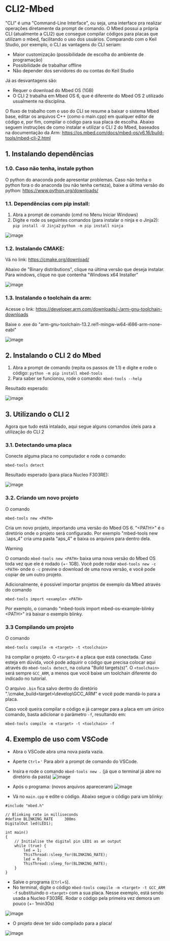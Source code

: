 # CLI2-Mbed

"CLI" é uma "Command-Line Interface", ou seja, uma interface pra realizar operações diretamente da prompt de comando. O Mbed possui a própria CLI (atualmente a CLI2) que consegue compilar códigos para placas que utilizam o mbed, facilitando o uso dos usuários. Comparando com o Keil Studio, por exemplo, o CLI as vantagens do CLI seriam:

- Maior customização (possibilidade de escolha do ambiente de programação)
- Possibilidade de trabalhar offline
- Não depender dos servidores do ou contas do Keil Studio

Já as desvantagens são:

- Requer o download do Mbed OS (1GB)
- O CLI 2 trabalha em Mbed OS 6, que é diferente do Mbed OS 2 utilizado usualmente na disciplina. 

O fluxo de trabalho com o uso do CLI se resume a baixar o sistema Mbed base, editar os arquivos C++ (como o main.cpp) em qualquer editor de código e, por fim, compilar o código para sua placa de escolha. Abaixo seguem instruções de como instalar e utilizar o CLI 2 do Mbed, baseados na documentação da Arm: https://os.mbed.com/docs/mbed-os/v6.16/build-tools/mbed-cli-2.html 

## 1. Instalando dependências

### 1.0. Caso não tenha, instale python
O python do anaconda pode apresentar problemas. Caso não tenha o python fora o do anaconda (ou não tenha certeza), baixe a última versão do python: https://www.python.org/downloads/

### 1.1. Dependências com pip install:
1. Abra a prompt de comando (cmd no Menu Iniciar Windows)
2. Digite e rode os seguintes comandos (para instalar o ninja e o Jinja2):
````pip install -U Jinja2````
````python -m pip install ninja````
  
![image](https://github.com/ThiTeiSan/CLI2-Mbed/assets/167451264/234b9324-3ea4-4eec-bb60-dca419b8885e)

### 1.2. Instalando CMAKE:
Vá no link: https://cmake.org/download/

Abaixo de "Binary distributions", clique na última versão que deseja instalar. Para windows, clique no que contenha "Windows x64 Installer"

![image](https://github.com/ThiTeiSan/CLI2-Mbed/assets/167451264/d46311f8-e886-427b-b23e-11d0815b92c5)

### 1.3. Instalando o toolchain da arm:
Acesse o link: https://developer.arm.com/downloads/-/arm-gnu-toolchain-downloads

Baixe o .exe do "arm-gnu-toolchain-13.2.rel1-mingw-w64-i686-arm-none-eabi"

![image](https://github.com/ThiTeiSan/CLI2-Mbed/assets/167451264/005714d3-b23d-40ea-a9bf-2d97d0cd3228)






## 2. Instalando o CLI 2 do Mbed

1. Abra a prompt de comando (repita os passos de 1.1) e digite e rode o código:
````python -m pip install mbed-tools````
2. Para saber se funcionou, rode o comando:
````mbed-tools --help````

Resultado esperado:

![image](https://github.com/ThiTeiSan/CLI2-Mbed/assets/167451264/d34c4986-bf77-4f00-a0b6-6e802a3a7cbe)


## 3. Utilizando o CLI 2
Agora que tudo está intalado, aqui segue alguns comandos úteis para a utilização do CLI 2

### 3.1. Detectando uma placa
Conecte alguma placa no computador e rode o comando:
````
mbed-tools detect
````

Resultado esperado (para placa Nucleo F303RE):

![image](https://github.com/ThiTeiSan/CLI2-Mbed/assets/167451264/f754a589-7b29-4d21-9cb3-43a089ac2ef4)

### 3.2. Criando um novo projeto

O comando
````
mbed-tools new <PATH>
````

Cria um novo projeto, importando uma versão do Mbed OS 6. "\<PATH>" é o diretório onde o projeto será configurado. Por exemplo "mbed-tools new .\aps_4" cria uma pasta "aps_4" e baixa os arquivos para dentro dela.

> [!WARNING]
> O comando ````mbed-tools new <PATH>```` baixa uma nova versão do Mbed OS toda vez que ele é rodado (+- 1GB). Você pode rodar ````mbed-tools new -c <PATH>```` onde o ````-c```` previne o download de uma nova versão, e você pode copiar de um outro projeto.

Adicionalmente, é possível importar projetos de exemplo da Mbed através do comando

````
mbed-tools import <example> <PATH>
````

Por exemplo, o comando "mbed-tools import mbed-os-example-blinky \<PATH>" irá baixar o exemplo blinky.



### 3.3 Compilando um projeto

O comando 
````
mbed-tools compile -m <target> -t <toolchain>
````
Irá compilar o projeto. O ````<target>```` é a placa que está conectada. Caso esteja em dúvida, você pode adquirir o código que precisa colocar aqui através do ````mbed-tools detect````, na coluna "Build targets(s)". O ````<toolchain>```` será sempre ````GCC_ARM````, a menos que você baixe um toolchain diferente do indicado no tutorial.

O arquivo ````.bin```` fica salvo dentro do diretório ".\cmake_build\<target>\develop\GCC_ARM" e você pode mandá-lo para a placa.

Caso você queira compilar o código e já carregar para a placa em um único comando, basta adicionar o parâmetro ````-f````, resultando em:
````
mbed-tools compile -m <target> -t <toolchain> -f
````

## 4. Exemplo de uso com VSCode

- Abra o VSCode abra uma nova pasta vazia.
- Aperte ````Ctrl````+````'```` Para abrir a prompt de comando do VSCode.
- Insira e rode o comando ````mbed-tools new .```` (já que o terminal já abre no diretório da pasta)
![image](https://github.com/ThiTeiSan/CLI2-Mbed/assets/167451264/2f761ccd-1ffd-4a16-aa4b-406f9e6b7b02)

- Após o programa: (novos arquivos apareceram)
![image](https://github.com/ThiTeiSan/CLI2-Mbed/assets/167451264/ef8d592e-4396-4935-95b8-4d6e2641aa6f)

- Vá no ````main.cpp```` e edite o código. Abaixo segue o código para um blinky:
````
#include "mbed.h"

// Blinking rate in milliseconds
#define BLINKING_RATE     300ms
DigitalOut led(LED1);

int main()
{
    // Initialise the digital pin LED1 as an output
    while (true) {
        led = 1;
        ThisThread::sleep_for(BLINKING_RATE);
        led = 0;
        ThisThread::sleep_for(BLINKING_RATE);
    }
}
````
- Salve o programa (````Ctrl````+````S````).
- No terminal, digite o código ````mbed-tools compile -m <target> -t GCC_ARM -f```` substituindo o ````<target>```` com a sua placa. Nesse exemplo, está sendo usada a Nucleo F303RE. Rodar o código pela primeira vez demora um pouco (+- 1min30s)
  
![image](https://github.com/ThiTeiSan/CLI2-Mbed/assets/167451264/a30a17af-54c3-420b-90d6-530a754c93d7)

- O projeto deve ter sido compilado para a placa!
  
![image](https://github.com/ThiTeiSan/CLI2-Mbed/assets/167451264/a1b56869-7f8c-48ff-9443-db176f1a7639)
